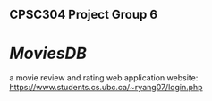 ## CPSC304 Project Group 6
#  *MoviesDB*
a movie review and rating web application
website: https://www.students.cs.ubc.ca/~ryang07/login.php
